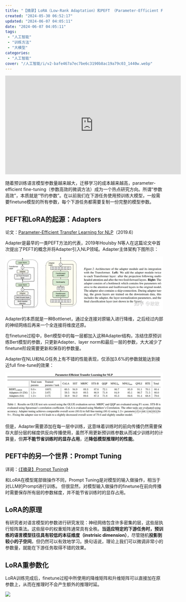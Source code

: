 ```yaml
---
title: "【摘录】LoRA（Low-Rank Adaptation）和PEFT （Parameter-Efficient Fine-Tuning）"
created: "2024-05-30 06:52:17"
updated: "2024-06-07 04:05:11"
date: "2024-06-07 04:05:11"
tags: 
 - "人工智能"
 - "训练方法"
 - "大模型"
categories: 
 - "人工智能"
cover: "/人工智能/i/v2-bafe467a7ec7be6c3190b8ac19a79c03_1440w.webp"
---
```


<iframe width="560" height="315" src="https://www.youtube.com/embed/DhRoTONcyZE?si=C-7G97hajia6lYR3" title="YouTube video player" frameborder="0" allow="accelerometer; autoplay; clipboard-write; encrypted-media; gyroscope; picture-in-picture; web-share" referrerpolicy="strict-origin-when-cross-origin" allowfullscreen></iframe>

随着预训练语言模型参数量越来越大，迁移学习的成本越来越高，parameter-efficient fine-tuning（参数高效的微调方法）成为一个热点研究方向。所谓“参数高效”，本质就是“节约参数”。在以前我们在下游任务使用预训练大模型，一般需要finetune模型的所有参数，每个下游任务都需要复制一份完整的模型参数。

## PEFT和LoRA的起源：Adapters

论文：[Parameter-Efficient Transfer Learning for NLP](https://arxiv.org/abs/1902.00751)（2019.6）

Adapter是最早的一类PEFT方法的代表，2019年Houlsby N等人在这篇论文中首次提出了PEFT的概念并将Adapter引入NLP领域。Adapter主体架构下图所示：

![](i/v2-bafe467a7ec7be6c3190b8ac19a79c03_1440w.webp)

Adapter的本质就是一种Bottlenet，通过全连接对原输入进行降维，之后经过内部的神经网络后再来一个全连接将维度还原。

在finetune过程中，Bert模型中的每一层都加入这种Adapter结构，冻结住原预训练Bert模型的参数，只更新Adapter、layer norm和最后一层的参数，大大减少了finetune阶段需要更新和保存的参数量。

Adapter在NLU和NLG任务上有不错的性能表现，仅添加3.6%的参数就能达到接近full fine-tune的效果：

![](i/v2-9159d2c260c68490a38bdecb373921b4_1440w.webp)

但是，Adapter需要添加在每一层中训练，这意味着训练时的前向传播仍然需要保存大部分层的梯度供反向传播使用，虽然不用更新预训练参数从而减少训练时的计算量，但**并不能节省训练时的显存占用**，还**降低模型推理时的性能**。

## PEFT中的另一个世界：Prompt Tuning

详阅：[《【摘录】Prompt Tuning》](./PromptTuning.md)

和LoRA在模型尾部做操作不同，Prompt Tuning是对模型的输入做操作，相当于对LLM的Prompt进行训练。
但很显然，对模型输入做操作的finetune在前向传播时需要保存所有层的参数梯度，并不能节省训练时的显存占用。

## LoRA的原理

有研究者对语言模型的参数进行研究发现：神经网络包含许多密集的层，这些层执行矩阵乘法。这些层中的权重矩阵通常具有全秩。**当适应特定的下游任务时，预训练的语言模型往往具有较低的本征维度（instrisic dimension）**，尽管随机**投影到较小的子空间**，但仍然可以有效地学习。换句话说，理论上我们可以微调非常小的参数量，就能在下游任务取得不错的效果。

## LoRA重参数化

LoRA训练完成后，finetune过程中所使用的降维矩阵和升维矩阵可以直接加在原参数上，从而在推理时不会产生额外的推理时延。

![](i/lora-rep.gif)